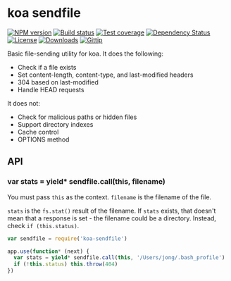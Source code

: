 
# koa sendfile

[![NPM version][npm-image]][npm-url]
[![Build status][travis-image]][travis-url]
[![Test coverage][coveralls-image]][coveralls-url]
[![Dependency Status][david-image]][david-url]
[![License][license-image]][license-url]
[![Downloads][downloads-image]][downloads-url]
[![Gittip][gittip-image]][gittip-url]

Basic file-sending utility for koa. It does the following:

- Check if a file exists
- Set content-length, content-type, and last-modified headers
- 304 based on last-modified
- Handle HEAD requests

It does not:

- Check for malicious paths or hidden files
- Support directory indexes
- Cache control
- OPTIONS method

## API

### var stats = yield* sendfile.call(this, filename)

You must pass `this` as the context. `filename` is the filename of the file.

`stats` is the `fs.stat()` result of the filename. If `stats` exists, that doesn't mean that a response is set - the filename could be a directory. Instead, check `if (this.status)`.

```js
var sendfile = require('koa-sendfile')

app.use(function* (next) {
  var stats = yield* sendfile.call(this, '/Users/jong/.bash_profile')
  if (!this.status) this.throw(404)
})
```

[npm-image]: https://img.shields.io/npm/v/koa-sendfile.svg?style=flat-square
[npm-url]: https://npmjs.org/package/koa-sendfile
[github-tag]: http://img.shields.io/github/tag/koajs/sendfile.svg?style=flat-square
[github-url]: https://github.com/koajs/sendfile/tags
[travis-image]: https://img.shields.io/travis/koajs/sendfile.svg?style=flat-square
[travis-url]: https://travis-ci.org/koajs/sendfile
[coveralls-image]: https://img.shields.io/coveralls/koajs/sendfile.svg?style=flat-square
[coveralls-url]: https://coveralls.io/r/koajs/sendfile?branch=master
[david-image]: http://img.shields.io/david/koajs/sendfile.svg?style=flat-square
[david-url]: https://david-dm.org/koajs/sendfile
[license-image]: http://img.shields.io/npm/l/koa-sendfile.svg?style=flat-square
[license-url]: LICENSE
[downloads-image]: http://img.shields.io/npm/dm/koa-sendfile.svg?style=flat-square
[downloads-url]: https://npmjs.org/package/koa-sendfile
[gittip-image]: https://img.shields.io/gittip/jonathanong.svg?style=flat-square
[gittip-url]: https://www.gittip.com/jonathanong/

